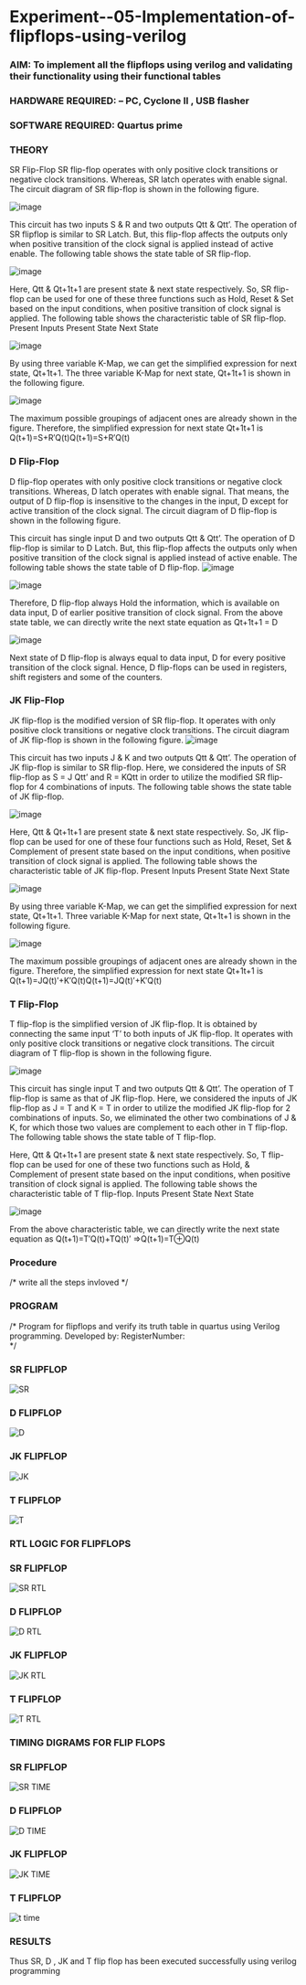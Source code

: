 # Experiment--05-Implementation-of-flipflops-using-verilog
### AIM: To implement all the flipflops using verilog and validating their functionality using their functional tables
### HARDWARE REQUIRED:  – PC, Cyclone II , USB flasher
### SOFTWARE REQUIRED:   Quartus prime
### THEORY 
SR Flip-Flop
SR flip-flop operates with only positive clock transitions or negative clock transitions. Whereas, SR latch operates with enable signal. The circuit diagram of SR flip-flop is shown in the following figure.

![image](https://user-images.githubusercontent.com/36288975/167910294-bb550548-b1dc-4cba-9044-31d9037d476b.png)

 
This circuit has two inputs S & R and two outputs Qtt & Qtt’. The operation of SR flipflop is similar to SR Latch. But, this flip-flop affects the outputs only when positive transition of the clock signal is applied instead of active enable.
The following table shows the state table of SR flip-flop.


![image](https://user-images.githubusercontent.com/36288975/167910648-ced88e69-869c-42e2-9718-a285a3902446.png)


Here, Qtt & Qt+1t+1 are present state & next state respectively. So, SR flip-flop can be used for one of these three functions such as Hold, Reset & Set based on the input conditions, when positive transition of clock signal is applied. The following table shows the characteristic table of SR flip-flop.
Present Inputs	Present State	Next State


![image](https://user-images.githubusercontent.com/36288975/167908180-5fc9d589-1cb5-41f5-b2c8-927e04f5f387.png)

By using three variable K-Map, we can get the simplified expression for next state, Qt+1t+1. The three variable K-Map for next state, Qt+1t+1 is shown in the following figure.

![image](https://user-images.githubusercontent.com/36288975/167908214-25b30a54-db20-4bcb-9385-5f93a1982a09.png)

 
The maximum possible groupings of adjacent ones are already shown in the figure. Therefore, the simplified expression for next state Qt+1t+1 is
Q(t+1)=S+R′Q(t)Q(t+1)=S+R′Q(t)


### D Flip-Flop
D flip-flop operates with only positive clock transitions or negative clock transitions. Whereas, D latch operates with enable signal. That means, the output of D flip-flop is insensitive to the changes in the input, D except for active transition of the clock signal. The circuit diagram of D flip-flop is shown in the following figure.
 
This circuit has single input D and two outputs Qtt & Qtt’. The operation of D flip-flop is similar to D Latch. But, this flip-flop affects the outputs only when positive transition of the clock signal is applied instead of active enable.
The following table shows the state table of D flip-flop.
![image](https://user-images.githubusercontent.com/36288975/167908342-e03f0cbb-5958-43bb-b74a-5e3ec2341675.png)

![image](https://user-images.githubusercontent.com/36288975/167910325-aeef0739-0a54-40e2-bebd-6f5fa0cad10e.png)



Therefore, D flip-flop always Hold the information, which is available on data input, D of earlier positive transition of clock signal. From the above state table, we can directly write the next state equation as
Qt+1t+1 = D



![image](https://user-images.githubusercontent.com/36288975/167908850-d39d07ba-7f9d-490a-b9f2-274e189fd047.png)

Next state of D flip-flop is always equal to data input, D for every positive transition of the clock signal. Hence, D flip-flops can be used in registers, shift registers and some of the counters.


### JK Flip-Flop
JK flip-flop is the modified version of SR flip-flop. It operates with only positive clock transitions or negative clock transitions. The circuit diagram of JK flip-flop is shown in the following figure.
![image](https://user-images.githubusercontent.com/36288975/167910378-d2d984a7-2815-4d17-8c41-ee4bdf59ec24.png) 

 
This circuit has two inputs J & K and two outputs Qtt & Qtt’. The operation of JK flip-flop is similar to SR flip-flop. Here, we considered the inputs of SR flip-flop as S = J Qtt’ and R = KQtt in order to utilize the modified SR flip-flop for 4 combinations of inputs.
The following table shows the state table of JK flip-flop.


![image](https://user-images.githubusercontent.com/36288975/167908575-59c35afb-50d3-46a2-888c-47478a3179d5.png)

Here, Qtt & Qt+1t+1 are present state & next state respectively. So, JK flip-flop can be used for one of these four functions such as Hold, Reset, Set & Complement of present state based on the input conditions, when positive transition of clock signal is applied. The following table shows the characteristic table of JK flip-flop.
Present Inputs	Present State	Next State

![image](https://user-images.githubusercontent.com/36288975/167908664-c854ffe9-0bd3-44c2-bfa6-e53928181c69.png)


By using three variable K-Map, we can get the simplified expression for next state, Qt+1t+1. Three variable K-Map for next state, Qt+1t+1 is shown in the following figure.
 
 
 ![image](https://user-images.githubusercontent.com/36288975/167908688-fa93c3e9-8323-4864-947d-c11d163d5a90.png)

The maximum possible groupings of adjacent ones are already shown in the figure. Therefore, the simplified expression for next state Qt+1t+1 is
Q(t+1)=JQ(t)′+K′Q(t)Q(t+1)=JQ(t)′+K′Q(t)



### T Flip-Flop
T flip-flop is the simplified version of JK flip-flop. It is obtained by connecting the same input ‘T’ to both inputs of JK flip-flop. It operates with only positive clock transitions or negative clock transitions. The circuit diagram of T flip-flop is shown in the following figure.

![image](https://user-images.githubusercontent.com/36288975/167911534-5f3c445d-bc68-46e2-9a9c-7efce5febc60.png)



This circuit has single input T and two outputs Qtt & Qtt’. The operation of T flip-flop is same as that of JK flip-flop. Here, we considered the inputs of JK flip-flop as J = T and K = T in order to utilize the modified JK flip-flop for 2 combinations of inputs. So, we eliminated the other two combinations of J & K, for which those two values are complement to each other in T flip-flop.
The following table shows the state table of T flip-flop.



Here, Qtt & Qt+1t+1 are present state & next state respectively. So, T flip-flop can be used for one of these two functions such as Hold, & Complement of present state based on the input conditions, when positive transition of clock signal is applied. The following table shows the characteristic table of T flip-flop.
Inputs	Present State	Next State


![image](https://user-images.githubusercontent.com/36288975/167909015-53aa9450-3f28-4202-887a-79d88228f8a0.png)

From the above characteristic table, we can directly write the next state equation as
Q(t+1)=T′Q(t)+TQ(t)′
⇒Q(t+1)=T⊕Q(t)

### Procedure
/* write all the steps invloved */



### PROGRAM 
/*
Program for flipflops  and verify its truth table in quartus using Verilog programming.
Developed by: 
RegisterNumber:  
*/
### SR FLIPFLOP
![SR](https://github.com/AnbuSelvanS7/Experiment--05-Implementation-of-flipflops-using-verilog/assets/151528411/2a715b54-8a05-45de-9910-d1b9dc0a1cda)

### D FLIPFLOP
![D](https://github.com/AnbuSelvanS7/Experiment--05-Implementation-of-flipflops-using-verilog/assets/151528411/456e052d-63ba-44c3-94e8-55af534aac8c)

### JK FLIPFLOP
![JK](https://github.com/AnbuSelvanS7/Experiment--05-Implementation-of-flipflops-using-verilog/assets/151528411/bf3e561f-675e-4616-be35-1ab647f18a43)

### T FLIPFLOP
![T](https://github.com/AnbuSelvanS7/Experiment--05-Implementation-of-flipflops-using-verilog/assets/151528411/15d6eb7e-50ae-4b67-8c2a-28354904b1a9)

### RTL LOGIC FOR FLIPFLOPS 

### SR FLIPFLOP
![SR RTL](https://github.com/AnbuSelvanS7/Experiment--05-Implementation-of-flipflops-using-verilog/assets/151528411/d6ac1025-0930-41eb-a2f6-7b3a99a54be8)

### D FLIPFLOP
![D RTL](https://github.com/AnbuSelvanS7/Experiment--05-Implementation-of-flipflops-using-verilog/assets/151528411/11dcd0d4-eea7-45cf-b97f-cafc1613dbdd)

### JK FLIPFLOP
![JK RTL](https://github.com/AnbuSelvanS7/Experiment--05-Implementation-of-flipflops-using-verilog/assets/151528411/0bbe61e7-5607-4664-bc25-2f5e5179a579)

### T FLIPFLOP
![T RTL](https://github.com/AnbuSelvanS7/Experiment--05-Implementation-of-flipflops-using-verilog/assets/151528411/45fc9427-297d-4dca-930d-c71657e6de9b)

### TIMING DIGRAMS FOR FLIP FLOPS 

### SR FLIPFLOP
![SR TIME](https://github.com/AnbuSelvanS7/Experiment--05-Implementation-of-flipflops-using-verilog/assets/151528411/1112a21f-d9b6-4aff-a37e-0114a44dffc4)

### D FLIPFLOP
![D TIME](https://github.com/AnbuSelvanS7/Experiment--05-Implementation-of-flipflops-using-verilog/assets/151528411/c755ad2b-3146-43da-bdd5-db37bde79a33)

### JK FLIPFLOP
![JK TIME](https://github.com/AnbuSelvanS7/Experiment--05-Implementation-of-flipflops-using-verilog/assets/151528411/09f248c0-d0f3-4217-9971-d00405b10bb8)

### T FLIPFLOP
![t time](https://github.com/AnbuSelvanS7/Experiment--05-Implementation-of-flipflops-using-verilog/assets/151528411/106e8dff-39be-4bce-acdb-b97dba9294b9)

### RESULTS 
Thus SR, D , JK and T flip flop has been executed successfully using verilog programming
